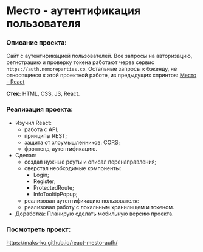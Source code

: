# Место - аутентификация пользователя

### Описание проекта:
Сайт с аутентификацией пользователей.
Все запросы на авторизацию, регистрацию и проверку токена работают через сервис `https://auth.nomoreparties.co`. Остальные запросы к бэкенду, не относящиеся к этой проектной работе, из предыдущих спринтов: [Место - React](https://github.com/Maks-Ko/mesto-react)

**Стек:** HTML, CSS, JS, React.

### Реализация проекта:
+ Изучил React:
    + работа с API;
    + принципы REST;
    + защита от злоумышленников: CORS;
    + фронтенд-аутентификацию.
+ Сделал:
    + cоздал нужные роуты и опиcал перенаправления;
    + сверстал необходимые компоненты:
        + Login;
        + Register;
        + ProtectedRoute;
        + InfoTooltipPopup;
    + реализовал аутентификацию пользователя:
    + реализовал работу с локальным хранилищем и токеном.
+ Доработка:
    Планирую сделать мобильную версию проекта.

### Посмотреть проект:
https://maks-ko.github.io/react-mesto-auth/